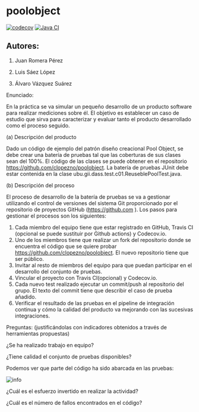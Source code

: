 poolobject
==========
[![codecov](https://codecov.io/gh/lsl1005/poolobject/branch/master/graph/badge.svg?token=97NWKQFP2T)](https://codecov.io/gh/lsl1005/poolobject)
[![Java CI](https://github.com/lsl1005/poolobject/actions/workflows/ci.yml/badge.svg)](https://github.com/lsl1005/poolobject/actions/workflows/ci.yml)

## Autores:

1. Juan Romera Pérez

2. Luis Sáez López

3. Álvaro Vázquez Suárez

Enunciado:

En la práctica se va simular un pequeño desarrollo de un producto software para realizar mediciones sobre él.
El objetivo es establecer un caso de estudio que sirva para caracterizar y evaluar tanto el producto desarrollado como el proceso seguido.

(a) Descripción del producto

Dado un código de ejemplo del patrón diseño creacional Pool Object, se debe crear una batería de pruebas tal que las coberturas de sus clases sean del 100%. El código de las clases se puede obtener en el repositorio https://github.com/clopezno/poolobject. La batería de pruebas JUnit debe estar contenida en la clase ubu.gii.dass.test.c01.ReuseblePoolTest.java.

(b) Descripción del proceso

El proceso de desarrollo de la batería de pruebas se va a gestionar utilizando el control de versiones del sistema Git proporcionado por el repositorio de proyectos GitHub (https://github.com ). Los pasos para gestionar el procesos son los siguientes:

  1. Cada miembro del equipo tiene que estar registrado en GitHub, Travis CI (opcional se puede sustituir por Github actions) y Codecov.io.
  2. Uno de los miembros tiene que realizar un fork del repositorio donde se encuentra el código que se quiere probar https://github.com/clopezno/poolobject. El nuevo repositorio tiene que ser público.
  3. Invitar al resto de miembros del equipo para que puedan participar en el desarrollo del conjunto de pruebas.
  4. Vincular el proyecto con Travis CI(opcional) y Codecov.io.
  5. Cada nuevo test realizado ejecutar un commit/push al repositorio del grupo. El texto del commit tiene que describir el caso de prueba añadido.
  6. Verificar el resultado de las pruebas en el pipeline de integración continua y cómo la calidad del producto va mejorando con las sucesivas integraciones.

Preguntas: (justificándolas con indicadores obtenidos a través de herramientas propuestas)

¿Se ha realizado trabajo en equipo?

¿Tiene calidad el conjunto de pruebas disponibles?

Podemos ver que parte del código ha sido abarcada en las pruebas:

![info](https://codecov.io/gh/lsl1005/poolobject/branch/master/graphs/icicle.svg?token=97NWKQFP2T)

¿Cuál es el esfuerzo invertido en realizar la actividad?

¿Cuál es el número de fallos encontrados en el código?


